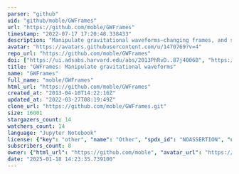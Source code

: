 ```yaml
---
parser: "github"
uid: "github/moble/GWFrames"
url: "https://github.com/moble/GWFrames"
timestamp: "2022-07-17 17:20:48.338433"
description: "Manipulate gravitational waveforms—changing frames, and so on."
avatar: "https://avatars.githubusercontent.com/u/1470769?v=4"
repo_url: "https://github.com/moble/GWFrames"
doi: ["https://ui.adsabs.harvard.edu/abs/2013PhRvD..87j4006B", "https://ui.adsabs.harvard.edu/abs/2017ascl.soft01011B/abstract"]
title: "GWFrames: Manipulate gravitational waveforms"
name: "GWFrames"
full_name: "moble/GWFrames"
html_url: "https://github.com/moble/GWFrames"
created_at: "2013-04-10T14:22:16Z"
updated_at: "2022-03-27T08:19:49Z"
clone_url: "https://github.com/moble/GWFrames.git"
size: 16001
stargazers_count: 14
watchers_count: 14
language: "Jupyter Notebook"
license: {"key": "other", "name": "Other", "spdx_id": "NOASSERTION", "url": null, "node_id": "MDc6TGljZW5zZTA="}
subscribers_count: 8
owner: {"html_url": "https://github.com/moble", "avatar_url": "https://avatars.githubusercontent.com/u/1470769?v=4", "login": "moble", "type": "User"}
date: "2025-01-18 14:23:35.739100"
---
```

